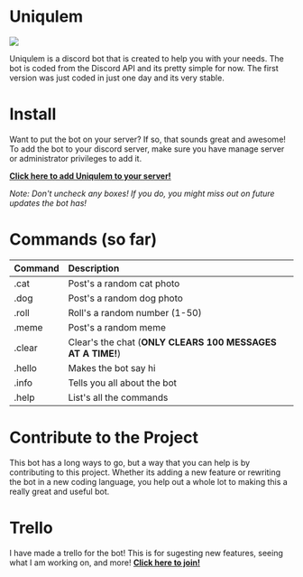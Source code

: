 # Uniqulem
![](http://i.imgur.com/Qo6BP2v.png)

Uniqulem is a discord bot that is created to help you with your needs. The bot is coded from the Discord API and its pretty simple for now. The first version was just coded in just one day and its very stable.


# Install
Want to put the bot on your server? If so, that sounds great and awesome! To add the bot to your discord server, make sure you have manage server or administrator privileges to add it.

**[Click here to add Uniqulem to your server!](https://discordapp.com/api/oauth2/authorize?client_id=307209446763921423&scope=bot&permissions=66321471)**

*Note: Don't uncheck any boxes! If you do, you might miss out on future updates the bot has!*


# Commands (so far)
| Command | Description |
| :------------- | :------------- |
| .cat | Post's a random cat photo |
| .dog | Post's a random dog photo |
| .roll | Roll's a random number (1-50) |
| .meme | Post's a random meme |
| .clear | Clear's the chat (**ONLY CLEARS 100 MESSAGES AT A TIME!**) |
| .hello | Makes the bot say hi |
| .info | Tells you all about the bot |
| .help | List's all the commands |


# Contribute to the Project
This bot has a long ways to go, but a way that you can help is by contributing to this project. Whether its adding a new feature or rewriting the bot in a new coding language, you help out a whole lot to making this a really great and useful bot.

# Trello
I have made a trello for the bot! This is for sugesting new features, seeing what I am working on, and more! **[Click here to join!](https://trello.com/b/Bh6Bl6FT/uniqulem)**
